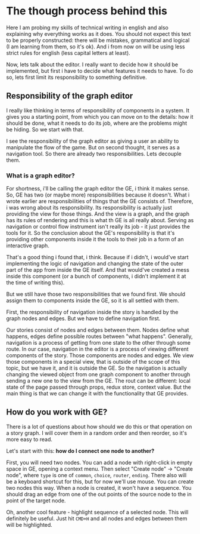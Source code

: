 # The though process behind this

Here I am probing my skills of technical writing in english and also explaining why everything works as it does. You should not expect this text to be properly constructed: there will be mistakes, grammatical and logical (I am learning from them, so it's ok). And i from now on will be using less strict rules for english (less capital letters at least).

Now, lets talk about the editor. I really want to decide  how it should be implemented, but first i have to decide what features it needs to have. To do so, lets first limit its responsibility to something definitive.

## Responsibility of the graph editor

I really like thinking in terms of responsibility of components in a system. It gives you a starting point, from which you can move on to the details: how it should be done, what it needs to do its job, where are the problems might be hiding. So we start with that.

I see the responsibility of the graph editor as giving a user an ability to manipulate the flow of the game. But on second thought, it serves as a navigation tool. So there are already two responsibilities. Lets decouple them.

### What is a graph editor?

For shortness, i'll be calling the graph editor the GE, i think it makes sense. So, GE has two (or maybe more) responsibilities because it doesn't. What i wrote earlier are responsibilities of things that the GE consists of. Therefore, i was wrong about its responsibility. Its responsibility is actually just providing the view for those things. And the view is a graph, and the graph has its rules of rendering and this is what th GE is all really about. Serving as navigation or control flow instrument isn't really its job - it just provides the tools for it. So the conclusion about the GE's responsibility is that it's providing other components inside it the tools to their job in a form of an interactive graph.

That's a good thing i found that, i think. Because if i didn't, i would've start implementing the logic of navigation and changing the state of the outer part of the app from inside the GE itself. And that would've created a mess inside this component (or a bunch of components, i didn't implement it at the time of writing this).

But we still have those two responsibilities that we found first. We should assign them to components inside the GE, so it is all settled with them.

First, the responsibility of navigation inside the story is handled by the graph nodes and edges. But we have to define navigation first.

Our stories consist of nodes and edges between them. Nodes define what happens, edges define possible routes between "what happens". Generally, navigation is a process of getting from one state to the other through some route. In our case, navigation in the editor is a process of viewing different components of the story. Those components are nodes and edges. We view those components in a special view, that is outside of the scope of this topic, but we have it, and it is outside the GE. So the navigation is actually changing the viewed object from one graph component to another through sending a new one to the view from the GE. The rout can be different: local state of the page passed through props, redux store, context value. But the main thing is that we can change it with the functionality that GE provides.

## How do you work with GE?

There is a lot of questions about how should we do this or that operation on a story graph. I will cover them in a random order and then reorder, so it's more easy to read.

Let's start with this: **how do I connect one node to another?**

First, you will need two nodes. You can add a node with right-click in empty space in GE, opening a context menu. Then select "Create node" -> "Create <type> node", where `type` is one of `common`, `choice`, `router`, `ending`. There also will be a keyboard shortcut for this, but for now we'll use mouse. You can create two nodes this way. When a node is created, it won't have a sequence.
You should drag an edge from one of the out points of the source node to the in point of the target node.

Oh, another cool feature - highlight sequence of a selected node. This will definitely be useful. Just hit `CMD+H` and all nodes and edges between them will be highlighted.
